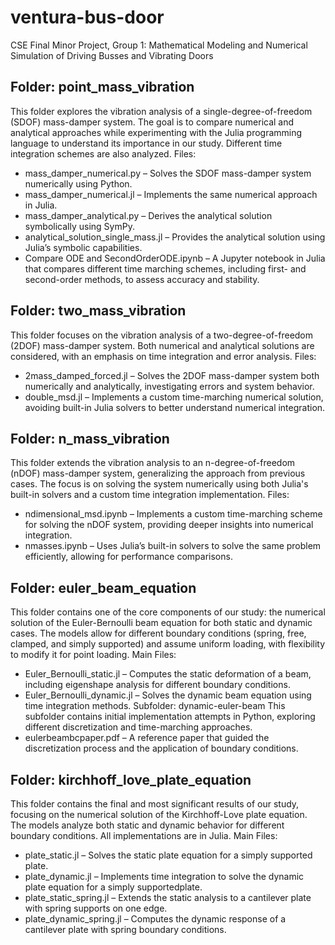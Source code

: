 # ventura-bus-door
CSE Final Minor Project, Group 1: Mathematical Modeling and Numerical Simulation of Driving Busses and Vibrating Doors

## Folder: point_mass_vibration
This folder explores the vibration analysis of a single-degree-of-freedom (SDOF) mass-damper system. The goal is to compare numerical and analytical approaches while experimenting with the Julia programming language to understand its importance in our study. Different time integration schemes are also analyzed.
Files:
* mass_damper_numerical.py – Solves the SDOF mass-damper system numerically using Python.
* mass_damper_numerical.jl – Implements the same numerical approach in Julia.
* mass_damper_analytical.py – Derives the analytical solution symbolically using SymPy.
* analytical_solution_single_mass.jl – Provides the analytical solution using Julia’s symbolic capabilities.
* Compare ODE and SecondOrderODE.ipynb – A Jupyter notebook in Julia that compares different time marching schemes, including first- and second-order methods, to assess accuracy and stability.

## Folder: two_mass_vibration
This folder focuses on the vibration analysis of a two-degree-of-freedom (2DOF) mass-damper system. Both numerical and analytical solutions are considered, with an emphasis on time integration and error analysis.
Files:
* 2mass_damped_forced.jl – Solves the 2DOF mass-damper system both numerically and analytically, investigating errors and system behavior.
* double_msd.jl – Implements a custom time-marching numerical solution, avoiding built-in Julia solvers to better understand numerical integration.

## Folder: n_mass_vibration
This folder extends the vibration analysis to an n-degree-of-freedom (nDOF) mass-damper system, generalizing the approach from previous cases. The focus is on solving the system numerically using both Julia's built-in solvers and a custom time integration implementation.
Files:
* ndimensional_msd.ipynb – Implements a custom time-marching scheme for solving the nDOF system, providing deeper insights into numerical integration.
* nmasses.ipynb – Uses Julia’s built-in solvers to solve the same problem efficiently, allowing for performance comparisons.

## Folder: euler_beam_equation
This folder contains one of the core components of our study: the numerical solution of the Euler-Bernoulli beam equation for both static and dynamic cases. The models allow for different boundary conditions (spring, free, clamped, and simply supported) and assume uniform loading, with flexibility to modify it for point loading.
Main Files:
* Euler_Bernoulli_static.jl – Computes the static deformation of a beam, including eigenshape analysis for different boundary conditions.
* Euler_Bernoulli_dynamic.jl – Solves the dynamic beam equation using time integration methods.
Subfolder: dynamic-euler-beam
This subfolder contains initial implementation attempts in Python, exploring different discretization and time-marching approaches.
* eulerbeambcpaper.pdf – A reference paper that guided the discretization process and the application of boundary conditions.

## Folder: kirchhoff_love_plate_equation
This folder contains the final and most significant results of our study, focusing on the numerical solution of the Kirchhoff-Love plate equation. The models analyze both static and dynamic behavior for different boundary conditions. All implementations are in Julia.
Main Files:
* plate_static.jl – Solves the static plate equation for a simply supported plate.
* plate_dynamic.jl – Implements time integration to solve the dynamic plate equation for a simply supportedplate.
* plate_static_spring.jl – Extends the static analysis to a cantilever plate with spring supports on one edge.
* plate_dynamic_spring.jl – Computes the dynamic response of a cantilever plate with spring boundary conditions.
